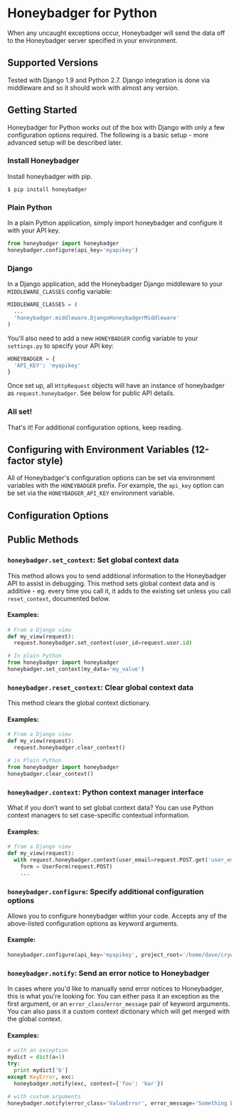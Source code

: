 # Honeybadger for Python
When any uncaught exceptions occur, Honeybadger will send the data off to the Honeybadger server specified in your environment.

## Supported Versions

Tested with Django 1.9 and Python 2.7. Django integration is done via middleware and so it should work with almost any version.

## Getting Started

Honeybadger for Python works out of the box with Django with only a few configuration options required. The following is a basic setup - more advanced setup will be described later.

### Install Honeybadger

Install honeybadger with pip.

`$ pip install honeybadger`

### Plain Python

In a plain Python application, simply import honeybadger and configure it with your API key.

```python
from honeybadger import honeybadger
honeybadger.configure(api_key='myapikey')
```

### Django

In a Django application, add the Honeybadger Django middleware to your `MIDDLEWARE_CLASSES` config variable:

```python
MIDDLEWARE_CLASSES = (
  ...
  'honeybadger.middleware.DjangoHoneybadgerMiddleware'
)
```

You'll also need to add a new `HONEYBADGER` config variable to your `settings.py` to specify your API key:

```python
HONEYBADGER = {
  'API_KEY': 'myapikey'
}
```

Once set up, all `HttpRequest` objects will have an instance of honeybadger as `request.honeybadger`. See below for public API details.
### All set!

That's it! For additional configuration options, keep reading.

## Configuring with Environment Variables (12-factor style)

All of Honeybadger's configuration options can be set via environment variables with the `HONEYBADGER` prefix. For example, the `api_key` option can be set via the `HONEYBADGER_API_KEY` environment variable.

## Configuration Options

## Public Methods

### `honeybadger.set_context`: Set global context data

This method allows you to send additional information to the Honeybadger API to assist in debugging. This method sets global context data and is additive  - eg. every time you call it, it adds to the existing set unless you call `reset_context`, documented below.

#### Examples:

```python
# From a Django view
def my_view(request):
  request.honeybadger.set_context(user_id=request.user.id)

# In plain Python
from honeybadger import honeybadger
honeybadger.set_context(my_data='my_value')
```

### `honeybadger.reset_context`: Clear global context data

This method clears the global context dictionary.

#### Examples:

```python
# From a Django view
def my_view(request):
  request.honeybadger.clear_context()

# in Plain Python
from honeybadger import honeybadger
honeybadger.clear_context()
```

### `honeybadger.context`: Python context manager interface

What if you don't want to set global context data? You can use Python context managers to set case-specific contextual information.

#### Examples:

```python
# from a Django view
def my_view(request):
  with request.honeybadger.context(user_email=request.POST.get('user_email', None)):
    form = UserForm(request.POST)
    ...
```

### `honeybadger.configure`: Specify additional configuration options

Allows you to configure honeybadger within your code. Accepts any of the above-listed configuration options as keyword arguments.

#### Example:

```python
honeybadger.configure(api_key='myapikey', project_root='/home/dave/crywolf-django')
```

### `honeybadger.notify`: Send an error notice to Honeybadger

In cases where you'd like to manually send error notices to Honeybadger, this is what you're looking for. You can either pass it an exception as the first argument, or an `error_class`/`error_message` pair of keyword arguments. You can also pass it a custom context dictionary which will get merged with the global context.

#### Examples:

```python
# with an exception
mydict = dict(a=1)
try:
  print mydict['b']
except KeyError, exc:
  honeybadger.notify(exc, context={'foo': 'bar'})

# with custom arguments
honeybadger.notify(error_class='ValueError', error_message='Something bad happened!')
```
